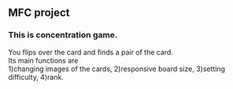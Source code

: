 ## MFC project
### This is concentration game.
You flips over the card and finds a pair of the card. <br>
Its main functions are <br>1)changing images of the cards, 2)responsive board size, 3)setting difficulty, 4)rank.
